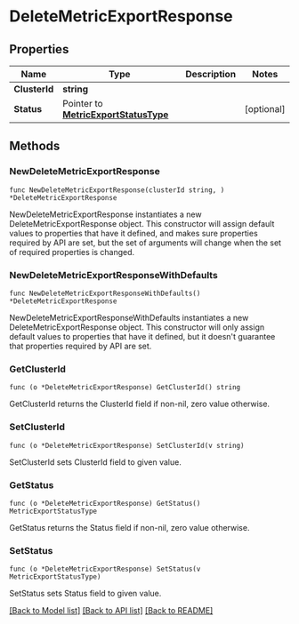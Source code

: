# DeleteMetricExportResponse

## Properties

Name | Type | Description | Notes
------------ | ------------- | ------------- | -------------
**ClusterId** | **string** |  | 
**Status** | Pointer to [**MetricExportStatusType**](MetricExportStatusType.md) |  | [optional] 

## Methods

### NewDeleteMetricExportResponse

`func NewDeleteMetricExportResponse(clusterId string, ) *DeleteMetricExportResponse`

NewDeleteMetricExportResponse instantiates a new DeleteMetricExportResponse object.
This constructor will assign default values to properties that have it defined,
and makes sure properties required by API are set, but the set of arguments
will change when the set of required properties is changed.

### NewDeleteMetricExportResponseWithDefaults

`func NewDeleteMetricExportResponseWithDefaults() *DeleteMetricExportResponse`

NewDeleteMetricExportResponseWithDefaults instantiates a new DeleteMetricExportResponse object.
This constructor will only assign default values to properties that have it defined,
but it doesn't guarantee that properties required by API are set.

### GetClusterId

`func (o *DeleteMetricExportResponse) GetClusterId() string`

GetClusterId returns the ClusterId field if non-nil, zero value otherwise.

### SetClusterId

`func (o *DeleteMetricExportResponse) SetClusterId(v string)`

SetClusterId sets ClusterId field to given value.

### GetStatus

`func (o *DeleteMetricExportResponse) GetStatus() MetricExportStatusType`

GetStatus returns the Status field if non-nil, zero value otherwise.

### SetStatus

`func (o *DeleteMetricExportResponse) SetStatus(v MetricExportStatusType)`

SetStatus sets Status field to given value.


[[Back to Model list]](../README.md#documentation-for-models) [[Back to API list]](../README.md#documentation-for-api-endpoints) [[Back to README]](../README.md)


